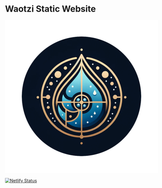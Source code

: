 # Waotzi Static Website
![Logo](/assets/logo.png)

[![Netlify Status](https://api.netlify.com/api/v1/badges/3c85891c-18f2-4132-a4d5-7df624047429/deploy-status)](https://app.netlify.com/sites/waotzi/deploys)
